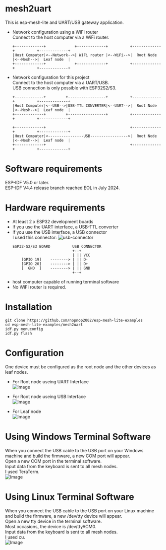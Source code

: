 # mesh2uart
This is esp-mesh-lite and UART/USB gateway application.

- Network configuration using a WiFi router   
	Connect to the host computer via a WiFi router.   
	```
	+-------------+             +-------------+          +-------------+          +-------------+
	|Host Computer|<--Network-->| WiFi router |<--WiFi-->|  Root Node  |<--Mesh-->|  Leaf node  |
	+-------------+             +-------------+          +-------------+          +-------------+
	```


- Network configuration for this project   
	Connect to the host computer via a UART/USB.   
	USB connection is only possible with ESP32S2/S3.   
	```
	+-------------+         +-----------------+          +-------------+          +-------------+
	|Host Computer|<--USB-->|USB-TTL CONVERTER|<--UART-->|  Root Node  |<--Mesh-->|  Leaf node  |
	+-------------+         +-----------------+          +-------------+          +-------------+

	+-------------+                                      +-------------+          +-------------+
	|Host Computer|<----------------USB----------------->|  Root Node  |<--Mesh-->|  Leaf node  |
	+-------------+                                      +-------------+          +-------------+
	```


# Software requirements
ESP-IDF V5.0 or later.   
ESP-IDF V4.4 release branch reached EOL in July 2024.   

# Hardware requirements
- At least 2 x ESP32 development boards   
- If you use the UART interface, a USB-TTL converter   
- If you use the USB interface, a USB connector   
	I used this connector:
	![usb-connector](https://user-images.githubusercontent.com/6020549/124848149-3714ba00-dfd7-11eb-8344-8b120790c5c5.JPG)
	```
	ESP32-S2/S3 BOARD          USB CONNECTOR
	                           +--+
	                           | || VCC
	    [GPIO 19]    --------> | || D-
	    [GPIO 20]    --------> | || D+
	    [  GND  ]    --------> | || GND
	                           +--+
	```
- host computer capable of running terminal software   
- No WiFi router is required.

# Installation
```
git clone https://github.com/nopnop2002/esp-mesh-lite-examples
cd esp-mesh-lite-examples/mesh2uart
idf.py menuconfig
idf.py flash
```

# Configuration   
One device must be configured as the root node and the other devices as leaf nodes.   

- For Root node useing UART Interface   
	![Image](https://github.com/user-attachments/assets/bd3db0d5-45df-44b7-9dc4-256427cafb8d)

- For Root node useing USB Interface   
	![Image](https://github.com/user-attachments/assets/1fd642df-296a-42f5-ad51-47a377847c57)

- For Leaf node   
	![Image](https://github.com/user-attachments/assets/b7bdb3e2-3377-40d6-b919-6bbaf0145f75)


# Using Windows Terminal Software
When you connect the USB cable to the USB port on your Windows machine and build the firmware, a new COM port will appear.   
Open a new COM port in the terminal software.   
Input data from the keyboard is sent to all mesh nodes.   
I used TeraTerm.   
![Image](https://github.com/user-attachments/assets/6460ecaa-e6a5-4534-b7d2-10de02fefed9)

# Using Linux Terminal Software
When you connect the USB cable to the USB port on your Linux machine and build the firmware, a new /dev/tty device will appear.   
Open a new tty device in the terminal software.   
Most occasions, the device is /dev/ttyACM0.   
Input data from the keyboard is sent to all mesh nodes.   
I used cu.   
![Image](https://github.com/user-attachments/assets/914e5fbf-6f24-492f-b688-0002ecb0dcfa)

